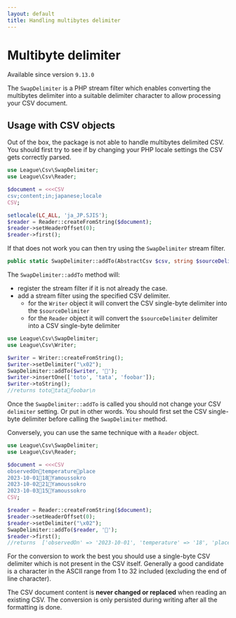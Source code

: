 ```yaml
---
layout: default
title: Handling multibytes delimiter
---
```


# Multibyte delimiter

<p class="message-info">Available since version <code>9.13.0</code></p>

The `SwapDelimiter` is a PHP stream filter which enables converting the multibytes delimiter into a
suitable delimiter character to allow processing your CSV document.

## Usage with CSV objects

Out of the box, the package is not able to handle multibytes delimited CSV. You should first try to
see if by changing your PHP locale settings the CSV gets correctly parsed.

```php
use League\Csv\SwapDelimiter;
use League\Csv\Reader;

$document = <<<CSV
csv;content;in;japanese;locale
CSV;

setlocale(LC_ALL, 'ja_JP.SJIS');
$reader = Reader::createFromString($document);
$reader->setHeaderOffset(0);
$reader->first();
```

If that does not work you can then try using the `SwapDelimiter` stream filter.

```php
public static SwapDelimiter::addTo(AbstractCsv $csv, string $sourceDelimiter): void
```

The `SwapDelimiter::addTo` method will:

- register the stream filter if it is not already the case.
- add a stream filter using the specified CSV delimiter.
  - for the `Writer` object it will convert the CSV single-byte delimiter into the `$sourceDelimiter`
  - for the `Reader` object it will convert the `$sourceDelimiter` delimiter into a CSV single-byte delimiter

```php
use League\Csv\SwapDelimiter;
use League\Csv\Writer;

$writer = Writer::createFromString();
$writer->setDelimiter("\x02");
SwapDelimiter::addTo($writer, '💩');
$writer->insertOne(['toto', 'tata', 'foobar']);
$writer->toString();
//returns toto💩tata💩foobar\n
```

Once the `SwapDelimiter::addTo` is called you should not change your CSV `delimiter` setting. Or put in
other words. You should first set the CSV single-byte delimiter before calling the `SwapDelimiter` method.

Conversely, you can use the same technique with a `Reader` object.

```php
use League\Csv\SwapDelimiter;
use League\Csv\Reader;

$document = <<<CSV
observedOn💩temperature💩place
2023-10-01💩18💩Yamoussokro
2023-10-02💩21💩Yamoussokro
2023-10-03💩15💩Yamoussokro
CSV;

$reader = Reader::createFromString($document);
$reader->setHeaderOffset(0);
$reader->setDelimiter("\x02");
SwapDelimiter::addTo($reader, '💩');
$reader->first();
//returns  ['observedOn' => '2023-10-01', 'temperature' => '18', 'place' => 'Yamoussokro']
```

<p class="message-info">For the conversion to work the best you should use a single-byte CSV delimiter
which is not present in the CSV itself. Generally a good candidate is a character in the ASCII range from 1
to 32 included (excluding the end of line character).</p>

<p class="message-warning">The CSV document content is <strong>never changed or replaced</strong> when
reading an existing CSV. The conversion is only persisted during writing after all the formatting is done.</p>
